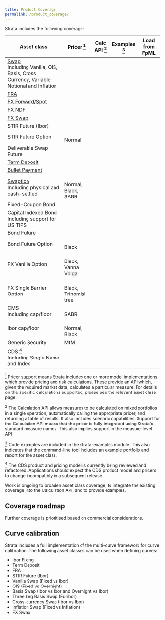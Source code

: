 ```yaml
---
title: Product Coverage
permalink: /product_coverage/
---
```


Strata includes the following coverage:

<div class="product-coverage">
<table>
  <thead>
    <tr>
      <th>Asset class</th>
      <th>Pricer <a id="pricer" href="#pricer-footnote"><sup>1</sup></a></th>
      <th>Calc API <a id="calcapi" href="#calcapi-footnote"><sup>2</sup></a></th>
      <th>Examples <a id="examples" href="#examples-footnote"><sup>3</sup></a></th>
      <th>Load from FpML</th>
    </tr>
  </thead>
  <tbody>
  <tr>
    <td><a href="{{site.baseurl}}/swap">Swap</a><br />
    <span class="note">Including Vanilla, OIS, Basis, Cross Currency, Variable Notional and Inflation</span></td>
    <td><i class="fa fa-check"></i></td>
    <td><i class="fa fa-check"></i></td>
    <td><i class="fa fa-check"></i></td>
    <td><i class="fa fa-check"></i></td>
  </tr>
  <tr>
    <td><a href="{{site.baseurl}}/fra">FRA</a></td>
    <td><i class="fa fa-check"></i></td>
    <td><i class="fa fa-check"></i></td>
    <td><i class="fa fa-check"></i></td>
    <td><i class="fa fa-check"></i></td>
  </tr>
  <tr>
    <td><a href="{{site.baseurl}}/fx_single">FX Forward/Spot</a></td>
    <td><i class="fa fa-check"></i></td>
    <td><i class="fa fa-check"></i></td>
    <td><i class="fa fa-check"></i></td>
    <td><i class="fa fa-check"></i></td>
  </tr>
  <tr>
    <td>FX NDF</td>
    <td><i class="fa fa-check"></i></td>
    <td><i class="fa fa-check"></i></td>
    <td><i class="fa fa-check"></i></td>
    <td></td>
  </tr>
  <tr>
    <td><a href="{{site.baseurl}}/fx_swap">FX Swap</a></td>
    <td><i class="fa fa-check"></i></td>
    <td><i class="fa fa-check"></i></td>
    <td><i class="fa fa-check"></i></td>
    <td><i class="fa fa-check"></i></td>
  </tr>
  <tr>
    <td>STIR Future (Ibor)</td>
    <td><i class="fa fa-check"></i></td>
    <td><i class="fa fa-check"></i></td>
    <td><i class="fa fa-check"></i></td>
    <td class="na"></td>
  </tr>
  <tr>
    <td>STIR Future Option</td>
    <td><i class="fa fa-check"></i><br />
    <span class="note">Normal</span></td>
    <td><i class="fa fa-check"></i></td>
    <td></td>
    <td class="na"></td>
  </tr>
  <tr>
    <td>Deliverable Swap Future</td>
    <td><i class="fa fa-check"></i></td>
    <td><i class="fa fa-check"></i></td>
    <td><i class="fa fa-check"></i></td>
    <td class="na"></td>
  </tr>
  <tr>
    <td><a href="{{site.baseurl}}/term_deposit">Term Deposit</a></td>
    <td><i class="fa fa-check"></i></td>
    <td><i class="fa fa-check"></i></td>
    <td><i class="fa fa-check"></i></td>
    <td><i class="fa fa-check"></i></td>
  </tr>
  <tr>
    <td><a href="{{site.baseurl}}/bullet_payment">Bullet Payment</a></td>
    <td><i class="fa fa-check"></i></td>
    <td><i class="fa fa-check"></i></td>
    <td><i class="fa fa-check"></i></td>
    <td><i class="fa fa-check"></i></td>
  </tr>
  <tr>
    <td><a href="{{site.baseurl}}/swaption">Swaption</a><br />
    <span class="note">Including physical and cash-settled</span></td>
    <td><i class="fa fa-check"></i><br />
    <span class="note">Normal, Black, SABR</span></td>
    <td><i class="fa fa-check"></i></td>
    <td></td>
    <td><i class="fa fa-check"></i></td>
  </tr>
  <tr>
    <td>Fixed-Coupon Bond</td>
    <td><i class="fa fa-check"></i></td>
    <td></td>
    <td></td>
    <td class="na"></td>
  </tr>
  <tr>
    <td>Capital Indexed Bond<br />
    <span class="note">Including support for US TIPS</span></td>
    <td><i class="fa fa-check"></i></td>
    <td></td>
    <td></td>
    <td class="na"></td>
  </tr>
  <tr>
    <td>Bond Future</td>
    <td><i class="fa fa-check"></i></td>
    <td></td>
    <td></td>
    <td class="na"></td>
  </tr>
  <tr>
    <td>Bond Future Option</td>
    <td><i class="fa fa-check"></i><br />
    <span class="note">Black</span></td>
    <td></td>
    <td></td>
    <td class="na"></td>
  </tr>
  <tr>
    <td>FX Vanilla Option</td>
    <td><i class="fa fa-check"></i><br />
    <span class="note">Black, Vanna Volga</span></td>
    <td></td>
    <td></td>
    <td></td>
  </tr>
  <tr>
    <td>FX Single Barrier Option</td>
    <td><i class="fa fa-check"></i><br />
    <span class="note">Black, Trinomial tree</span></td>
    <td></td>
    <td></td>
    <td></td>
  </tr>
  <tr>
    <td>CMS<br />
    <span class="note">Including cap/floor</span></td>
    <td><i class="fa fa-check"></i><br />
    <span class="note">SABR</span></td>
    <td><i class="fa fa-check"></i></td>
    <td></td>
    <td></td>
  </tr>
  <tr>
    <td>Ibor cap/floor</td>
    <td><i class="fa fa-check"></i><br />
    <span class="note">Normal, Black</span></td>
    <td></td>
    <td></td>
    <td></td>
  </tr>
  <tr>
    <td>Generic Security</td>
    <td class="na">MtM</td>
    <td><i class="fa fa-check"></i></td>
    <td><i class="fa fa-check"></i></td>
    <td class="na"></td>
  </tr>
  <tr>
    <td>CDS <a id="cds" href="#cds-footnote"><sup>4</sup></a><br />
    <span class="note">Including Single Name and Index</span></td>
    <td><i class="fa fa-check"></i></td>
    <td><i class="fa fa-check"></i></td>
    <td><i class="fa fa-check"></i></td>
    <td></td>
  </tr>
  </tbody>
</table>
</div>

<a id="pricer-footnote" href="#pricer"><sup>1</sup></a>
Pricer support means Strata includes one or more model implementations which provide pricing and risk calculations.
These provide an API which, given the required market data, calculates a particular measure.
For details on the specific calculations supported, please see the relevant asset class page.

<a id="calcapi-footnote" href="#calcapi"><sup>2</sup></a>
The Calculation API allows measures to be calculated on mixed portfolios in a single operation, automatically
calling the appropriate pricer, and returning a table of results. It also includes scenario capabilities.
Support for the Calculation API means that the pricer is fully integrated using Strata's standard measure names.
This also implies support in the measure-level API

<a id="examples-footnote" href="#examples"><sup>3</sup></a>
Code examples are included in the strata-examples module. This also indicates that the command-line tool includes an example portfolio and report for the asset class.

<a id="cds-footnote" href="#cds"><sup>4</sup></a>
The CDS product and pricing model is currently being reviewed and refactored.
Applications should expect the CDS product model and pricers to change incompatibly in a subsequent release.

Work is ongoing to broaden asset class coverage, to integrate the existing coverage into the
Calculation API, and to provide examples.

## Coverage roadmap

Further coverage is prioritised based on commercial considerations.


## Curve calibration

Strata includes a full implementation of the multi-curve framework for curve calibration.
The following asset classes can be used when defining curves:

* Ibor Fixing
* Term Deposit
* FRA
* STIR Future (Ibor)
* Vanilla Swap (Fixed vs Ibor)
* OIS (Fixed vs Overnight)
* Basis Swap (Ibor vs Ibor and Overnight vs Ibor)
* Three Leg Basis Swap (Euribor)
* Cross-currency Swap (Ibor vs Ibor)
* Inflation Swap (Fixed vs Inflation)
* FX Swap
